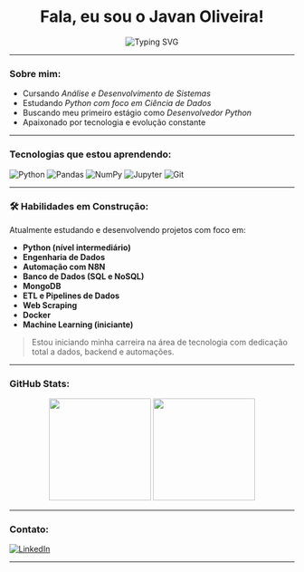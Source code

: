 <h1 align="center">Fala, eu sou o Javan Oliveira!</h1>

<p align="center">
  <img src="https://readme-typing-svg.demolab.com?font=Fira+Code&pause=1000&color=00FFB0&center=true&vCenter=true&width=435&lines=Python+%26+Data+Enthusiast;Code.+Debug.+Repeat.;Systems+Analysis+%26+Dev+Student;Iniciando+na+carreira+de+Tecnologia" alt="Typing SVG" />
</p>

---

### Sobre mim:

- Cursando *Análise e Desenvolvimento de Sistemas*
- Estudando *Python com foco em Ciência de Dados*
- Buscando meu primeiro estágio como *Desenvolvedor Python*
- Apaixonado por tecnologia e evolução constante

---

### Tecnologias que estou aprendendo:

![Python](https://img.shields.io/badge/Python-3776AB?style=for-the-badge&logo=python&logoColor=white)
![Pandas](https://img.shields.io/badge/Pandas-150458?style=for-the-badge&logo=pandas&logoColor=white)
![NumPy](https://img.shields.io/badge/NumPy-013243?style=for-the-badge&logo=numpy&logoColor=white)
![Jupyter](https://img.shields.io/badge/Jupyter-F37626?style=for-the-badge&logo=jupyter&logoColor=white)
![Git](https://img.shields.io/badge/Git-F05032?style=for-the-badge&logo=git&logoColor=white)

---

### 🛠️ Habilidades em Construção:

Atualmente estudando e desenvolvendo projetos com foco em:

- **Python (nível intermediário)**
- **Engenharia de Dados**
- **Automação com N8N**
- **Banco de Dados (SQL e NoSQL)**
- **MongoDB**
- **ETL e Pipelines de Dados**
- **Web Scraping**
- **Docker**
- **Machine Learning (iniciante)**

> Estou iniciando minha carreira na área de tecnologia com dedicação total a dados, backend e automações.

---

### GitHub Stats:

<p align="center">
  <img height="180em" src="https://github-readme-stats.vercel.app/api?username=JavanRosario&show_icons=true&theme=tokyonight" />
  <img height="180em" src="https://github-readme-stats.vercel.app/api/top-langs/?username=JavanRosario&layout=compact&theme=tokyonight" />
</p>

---

### Contato:

[![LinkedIn](https://img.shields.io/badge/LinkedIn-blue?style=for-the-badge&logo=linkedin)](https://www.linkedin.com/in/javan-oliveira-269050358)

---
